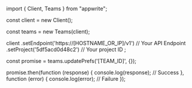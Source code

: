 import { Client, Teams } from "appwrite";

const client = new Client();

const teams = new Teams(client);

client
    .setEndpoint('https://[HOSTNAME_OR_IP]/v1') // Your API Endpoint
    .setProject('5df5acd0d48c2') // Your project ID
;

const promise = teams.updatePrefs('[TEAM_ID]', {});

promise.then(function (response) {
    console.log(response); // Success
}, function (error) {
    console.log(error); // Failure
});